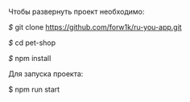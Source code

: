 
Чтобы развернуть проект необходимо:

*$* git clone https://github.com/forw1k/ru-you-app.git

*$* cd pet-shop

*$* npm install

Для запуска проекта:

$ npm run start
